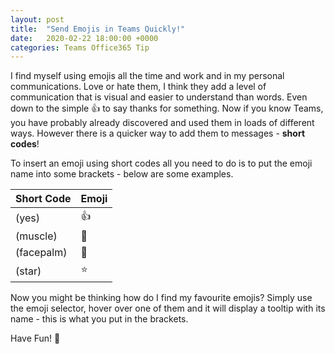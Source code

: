 ```yaml
---
layout: post
title:  "Send Emojis in Teams Quickly!"
date:   2020-02-22 18:00:00 +0000
categories: Teams Office365 Tip
---
```

I find myself using emojis all the time and work and in my personal communications. Love or hate them, I think they add a level of communication that is visual and easier to understand than words. Even down to the simple 👍 to say thanks for something. Now if you know Teams, you have probably already discovered and used them in loads of different ways. However there is a quicker way to add them to messages - **short codes**!

To insert an emoji using short codes all you need to do is to put the emoji name into some brackets - below are some examples.

| Short Code 	        | Emoji 	|
|--------------------	|-------	|
| (yes)      	        | 👍     	|
| (muscle)   	        | 💪     	|
| (facepalm) 	        | 🤦‍    	 |
| (star)     	        | ⭐      |

Now you might be thinking how do I find my favourite emojis? Simply use the emoji selector, hover over one of them and it will display a tooltip with its name - this is what you put in the brackets.

Have Fun! 🥳
